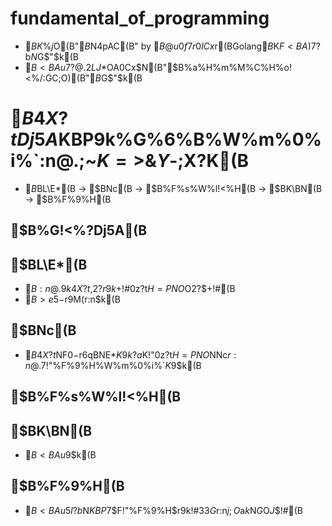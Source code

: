 # fundamental_of_programming

* $BK\%j%]%8%H%j$O(B"$B%W%m%0%i%_%s%0$N4pAC(B" by $B@u0f7r0lCx$r(BGolang$B$K$F<BA)$7$?$b$N$G$"$k(B
* $B<BAu$7$?@.2LJ*$OA0Cx$N(B"$B%a%H%m%M%C%H%o!<%/:GC;O)(B"$B$G$"$k(B

# $B4X?tDj5A$KBP$9$k%G%6%$%s%l%7%T(B => $B%W%m%0%i%`:n@.;~$K=>$&$Y$-;X?K(B
* $B%G!<%?Dj5A(B -> $BL\E*(B -> $BNc(B -> $B%F%s%W%l!<%H(B -> $BK\BN(B -> $B%F%9%H(B

## $B%G!<%?Dj5A(B

## $BL\E*(B
* $B:n@.$9$k4X?t$,2?$r$9$k$+!#0z?t$H=PNO$O2?$+!#(B
* $B>e5-$r9M$(%X%C%@$r:n$k(B

## $BNc(B
* $B4X?t$NF0$-$r6qBNE*$K$9$k$?$a$K!"0z?t$H=PNO$NNc$r:n@.$7!"%F%9%H%W%m%0%i%`$K$9$k(B

## $B%F%s%W%l!<%H(B

## $BK\BN(B
* $B<BAu$9$k(B

## $B%F%9%H(B
* $B<BAu$5$l$?$b$N$KBP$7$F!"%F%9%H$r$9$k!#$3$3$G%F%9%H%W%m%0%i%`$r:n$j;O$a$k$N$G$O$J$$!#(B
